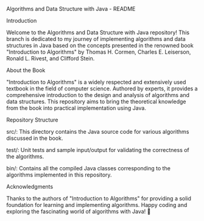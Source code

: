 Algorithms and Data Structure with Java - README


Introduction

Welcome to the Algorithms and Data Structure with Java repository! This branch is dedicated to my journey of implementing algorithms and data structures in Java based on the concepts presented in the renowned book "Introduction to Algorithms" by Thomas H. Cormen, Charles E. Leiserson, Ronald L. Rivest, and Clifford Stein.


About the Book

"Introduction to Algorithms" is a widely respected and extensively used textbook in the field of computer science. Authored by experts, it provides a comprehensive introduction to the design and analysis of algorithms and data structures. This repository aims to bring the theoretical knowledge from the book into practical implementation using Java.


Repository Structure

src/: This directory contains the Java source code for various algorithms discussed in the book.

test/: Unit tests and sample input/output for validating the correctness of the algorithms.

bin/: Contains all the compiled Java classes corresponding to the algorithms implemented in this repository.


Acknowledgments

Thanks to the authors of "Introduction to Algorithms" for providing a solid foundation for learning and implementing algorithms.
Happy coding and exploring the fascinating world of algorithms with Java! 🚀
